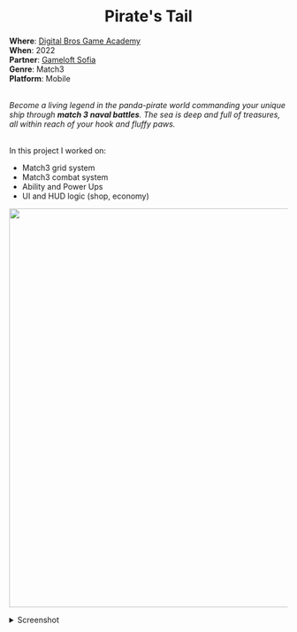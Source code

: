 <h1 align="center"> Pirate's Tail </h1>
<b>Where</b>: <a href="https://dbgameacademy.it/?gclid=Cj0KCQjw8uOWBhDXARIsAOxKJ2GLU5Ea6NNwwBL4gu1LutBM2M50qc8DkTI3tR4O2n3y5AZv8C5EZOcaAhvtEALw_wcB"> Digital Bros Game Academy </a><br />
<b>When</b>: 2022 <br />
<b>Partner</b>: <a href="https://www.gameloft.com/gameloft-studios/sofia"> Gameloft Sofia </a><br />
<b>Genre</b>: Match3 <br />
<b>Platform</b>: Mobile <br /><br />

<i> Become a living legend in the panda-pirate world commanding your unique ship through ***match 3 naval battles***. The sea is deep and full of treasures, all within reach of your hook and fluffy paws. </i> <br /><br />

In this project I worked on:
<ul>
  <li> Match3 grid system </li>
  <li> Match3 combat system </li>
  <li> Ability and Power Ups </li>
  <li> UI and HUD logic (shop, economy) </li>
</ul>

<p align="center">
  <img src="https://github.com/samarancona/ProjectsImmages/blob/main/Pirate's%20Tail/03_Mobile_01_Pirate's%20Tail_ADV%20Image.png" alt="" width="720"/>
</p>

<details><summary>Screenshot</summary>
  <p align="center">  
    <img src="https://github.com/samarancona/ProjectsImmages/blob/main/Pirate's%20Tail/154039944-421adece-fbb3-4db0-be1c-477bf70110dc.png" alt="" width="400"/> 
    <img src="https://github.com/samarancona/ProjectsImmages/blob/main/Pirate's%20Tail/154041153-ff3a4fd4-6c1a-4bf6-bd07-12f7d358c81f.png" alt="" width="400"/>  
  </p>
</details>
